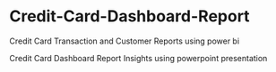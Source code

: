 # Credit-Card-Dashboard-Report
Credit Card Transaction and Customer Reports using power bi

Credit Card Dashboard Report Insights using powerpoint presentation
